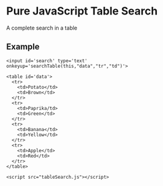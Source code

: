 # Pure JavaScript Table Search

A complete search in a table

## Example

```
<input id='search' type='text' onkeyup='searchTable(this,"data","tr","td")'>

<table id='data'>
  <tr>
    <td>Potato</td>
    <td>Brown</td>
  </tr>
  <tr>
    <td>Paprika/td>
    <td>Green</td>
  </tr>
  <tr>
    <td>Banana</td>
    <td>Yellow</td>
  </tr>
  <tr>
    <td>Apple</td>
    <td>Red</td>
  </tr>
</table>

<script src="tableSearch.js"></script>
```